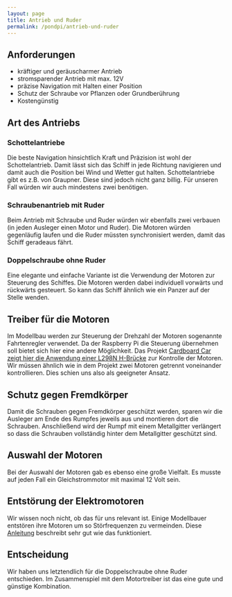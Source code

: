 ```yaml
---
layout: page
title: Antrieb und Ruder
permalink: /pondpi/antrieb-und-ruder
---
```


## Anforderungen

* kräftiger und geräuscharmer Antrieb
* stromsparender Antrieb mit max. 12V
* präzise Navigation mit Halten einer Position
* Schutz der Schraube vor Pflanzen oder Grundberührung
* Kostengünstig

## Art des Antriebs

### Schottelantriebe

Die beste Navigation hinsichtlich Kraft und Präzision ist wohl der Schottelantrieb. Damit lässt sich das Schiff in jede Richtung navigieren und damit auch die Position bei Wind und Wetter gut halten. Schottelantriebe gibt es z.B. von Graupner. Diese sind jedoch nicht ganz billig. Für unseren Fall würden wir auch mindestens zwei benötigen.

### Schraubenantrieb mit Ruder

Beim Antrieb mit Schraube und Ruder würden wir ebenfalls zwei verbauen (in jeden Ausleger einen Motor und Ruder). Die Motoren würden gegenläufig laufen und die Ruder müssten synchronisiert werden, damit das Schiff geradeaus fährt.

### Doppelschraube ohne Ruder

Eine elegante und einfache Variante ist die Verwendung der Motoren zur Steuerung des Schiffes. Die Motoren werden dabei individuell vorwärts und rückwärts gesteuert. So kann das Schiff ähnlich wie ein Panzer auf der Stelle wenden.

## Treiber für die Motoren

Im Modellbau werden zur Steuerung der Drehzahl der Motoren sogenannte Fahrtenregler verwendet. Da der Raspberry Pi die Steuerung übernehmen soll bietet sich hier eine andere Möglichkeit. Das Projekt [Cardboard Car zeigt hier die Anwendung einer L298N H-Brücke](http://www.cardboard-car.com/top-story/raspberry-pi-motorsteuerung-mit-einem-motortreiber-l298n-h-bridge/7298) zur Kontrolle der Motoren. Wir müssen ähnlich wie in dem Projekt zwei Motoren getrennt voneinander kontrollieren. Dies schien uns also als geeigneter Ansatz.

## Schutz gegen Fremdkörper

Damit die Schrauben gegen Fremdkörper geschützt werden, sparen wir die Ausleger am Ende des Rumpfes jeweils aus und montieren dort die Schrauben. Anschließend wird der Rumpf mit einem Metallgitter verlängert so dass die Schrauben vollständig hinter dem Metallgitter geschützt sind.

## Auswahl der Motoren

Bei der Auswahl der Motoren gab es ebenso eine große Vielfalt. Es musste auf jeden Fall ein Gleichstrommotor mit maximal 12 Volt sein.

## Entstörung der Elektromotoren

Wir wissen noch nicht, ob das für uns relevant ist. Einige Modellbauer entstören ihre Motoren um so Störfrequenzen zu vermeinden. Diese [Anleitung](http://www.bnhof.de/~ho1645/entstoer.htm) beschreibt sehr gut wie das funktioniert.

## Entscheidung

Wir haben uns letztendlich für die Doppelschraube ohne Ruder entschieden. Im Zusammenspiel mit dem Motortreiber ist das eine gute und günstige Kombination.